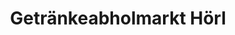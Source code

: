---
title: "Getränkeabholmarkt Hörl"
url: /viehhofen/getraenkeabholmarkt-hoerl/
shop: Supermarkt
---